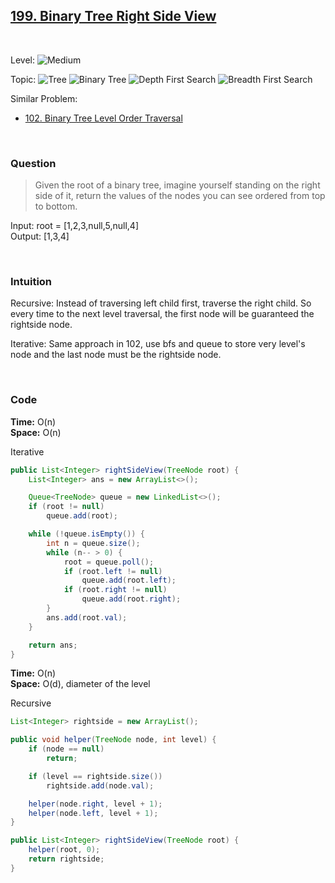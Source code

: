 ## [199. Binary Tree Right Side View](https://leetcode.com/problems/binary-tree-right-side-view/)

<br>

Level:
![Medium](https://img.shields.io/badge/-Medium-ff8000)

Topic:
![Tree](https://img.shields.io/badge/-Tree-70db70)
![Binary Tree](https://img.shields.io/badge/-Binary_Tree-5cd65c)
![Depth First Search](https://img.shields.io/badge/-Depth_First_Search-47d147)
![Breadth First Search](https://img.shields.io/badge/-Breadth_First_Search-33cc33)

Similar Problem:

- [102. Binary Tree Level Order Traversal](0102.md)

<br>

### Question

> Given the root of a binary tree, imagine yourself standing on the right side of it, return the values of the nodes you can see ordered from top to bottom.

Input: root = [1,2,3,null,5,null,4]  
Output: [1,3,4]

<br>

### Intuition

Recursive:
Instead of traversing left child first, traverse the right child. So every time to the next level traversal, the first node will be guaranteed the rightside node.

Iterative:
Same approach in 102, use bfs and queue to store very level's node and the last node must be the rightside node.

<br>

### Code

**Time:** O(n)  
**Space:** O(n)

Iterative

```java
public List<Integer> rightSideView(TreeNode root) {
    List<Integer> ans = new ArrayList<>();

    Queue<TreeNode> queue = new LinkedList<>();
    if (root != null)
        queue.add(root);

    while (!queue.isEmpty()) {
        int n = queue.size();
        while (n-- > 0) {
            root = queue.poll();
            if (root.left != null)
                queue.add(root.left);
            if (root.right != null)
                queue.add(root.right);
        }
        ans.add(root.val);
    }

    return ans;
}
```

**Time:** O(n)  
**Space:** O(d), diameter of the level

Recursive

```java
List<Integer> rightside = new ArrayList();

public void helper(TreeNode node, int level) {
    if (node == null)
        return;

    if (level == rightside.size())
        rightside.add(node.val);

    helper(node.right, level + 1);
    helper(node.left, level + 1);
}

public List<Integer> rightSideView(TreeNode root) {
    helper(root, 0);
    return rightside;
}
```
